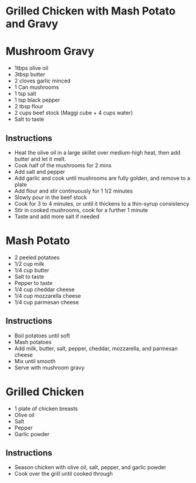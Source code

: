 # Grilled Chicken with Mash Potato and Gravy


# Mushroom Gravy
- 1tbps olive oil
- 3tbsp butter
- 2 cloves garlic minced
- 1 Can mushrooms
- 1 tsp salt
- 1 tsp black pepper
- 2 tbsp flour
- 2 cups beef stock (Maggi cube + 4 cups water)
- Salt to taste

## Instructions
- Heat the olive oil in a large skillet over medium-high heat, then add butter and let it melt.
- Cook half of the mushrooms for 2 mins
- Add salt and pepper
- Add garlic and cook until mushrooms are fully golden, and remove to a plate
- Add flour and stir continuously for 1 1/2 minutes
- Slowly pour in the beef stock
- Cook for 3 to 4 minutes, or until it thickens to a thin-syrup consistency
- Stir in cooked mushrooms, cook for a further 1 minute
- Taste and add more salt if needed

# Mash Potato
- 2 peeled potatoes
- 1/2 cup milk
- 1/4 cup butter
- Salt to taste
- Pepper to taste
- 1/4 cup cheddar cheese
- 1/4 cup mozzarella cheese
- 1/4 cup parmesan cheese

## Instructions
- Boil potatoes until soft
- Mash potatoes
- Add milk, butter, salt, pepper, cheddar, mozzarella, and parmesan cheese
- Mix until smooth
- Serve with mushroom gravy

# Grilled Chicken
- 1 plate of chicken breasts
- Olive oil
- Salt
- Pepper
- Garlic powder

## Instructions
- Season chicken with olive oil, salt, pepper, and garlic powder
- Cook over the grill until cooked through